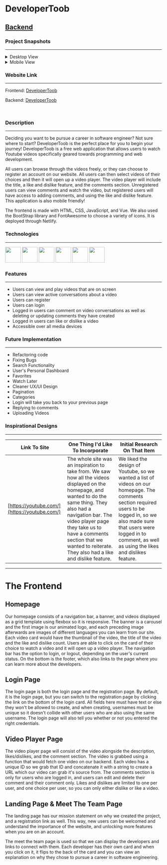 # **DeveloperToob**

## [Backend](https://github.com/KwokRen/ProjectThreeBackend/blob/master/README.md)

### Project Snapshots

***

<details class="cursor">
<summary>Desktop View</summary>
<img src="https://res.cloudinary.com/dpggcudix/image/upload/v1598748671/Screen_Shot_2020-08-29_at_8.43.01_PM.png_20-49-28-430_hoyxmy.png" width="400" height= "150">
<img src="https://res.cloudinary.com/dpggcudix/image/upload/v1598748671/Screen_Shot_2020-08-29_at_8.43.35_PM.png_20-49-31-670_qbdnzm.png" width="400" height= "150">
<img src="https://res.cloudinary.com/dpggcudix/image/upload/v1598748671/Screen_Shot_2020-08-29_at_8.45.13_PM.png_20-49-35-575_safobt.png" width="400" height= "150">
</details>
<details class="cursor">
<summary>Mobile View</summary>
<img src="https://res.cloudinary.com/dpggcudix/image/upload/v1598748671/Screen_Shot_2020-08-29_at_8.46.01_PM.png_20-49-38-775_hxojlh.png" width="200" height= "320">
<img src="https://res.cloudinary.com/dpggcudix/image/upload/v1598748671/Screen_Shot_2020-08-29_at_8.46.19_PM.png_20-49-41-642_fz764y.png" width="200" height= "320">
</details>

### Website Link

***

Frontend: <a href="https://developertoob.netlify.app/">
DeveloperToob
</a>

Backend: <a href="https://ga-project-three.herokuapp.com/">
DeveloperToob
</a>

<br>

### Description

***

Deciding you want to be pursue a career in software engineer? Not sure where to start? DeveloperToob is the perfect place for you to begin your journey! DeveloperToob is a free web application that allows users to watch Youtube videos specifically geared towards programming and web development.

All users can browse through the videos freely, or they can choose to register an account on our website. All users can then select videos of their choices and then it will open up a video player. The video player will include the title, a like and dislike feature, and the comments section. Unregistered users can view comments and watch the video, but registered users will have access to adding comments, and using the like and dislike feature. This application is also mobile friendly!

The frontend is made with HTML, CSS, JavaScript, and Vue. We also used the BootStrap library and FontAwesome to choose a variety of icons. It is deployed through Netlify. 

### Technologies

***

[<img src ="https://upload.wikimedia.org/wikipedia/commons/thumb/3/38/HTML5_Badge.svg/600px-HTML5_Badge.svg.png" width="50" height="50">](https://www.w3schools.com/html/)
[<img src ="https://cdn1.iconfinder.com/data/icons/logotypes/32/badge-css-3-512.png" width="50" height="50">](https://www.w3schools.com/css/)
[<img src ="https://cdn.worldvectorlogo.com/logos/javascript-1.svg" width="50" height="50">](https://www.javascript.com/)
[<img src ="https://upload.wikimedia.org/wikipedia/commons/thumb/9/95/Vue.js_Logo_2.svg/1200px-Vue.js_Logo_2.svg.png" width="50" height="50">](https://vuejs.org/)
[<img src="https://cdn.worldvectorlogo.com/logos/bootstrap-4.svg" width="50" height="50">](https://getbootstrap.com/)
[<img src ="https://www.netlify.com/img/press/logos/logomark.png" width="50" height="50">](https://www.netlify.com/)

### Features

***

- Users can view and play videos that are on screen
- Users can view active conversations about a video
- Users can register
- Users can login
- Logged in users can comment on video conversations as well as deleting or updating comments they have created
- Logged in users can like or dislike a video
- Accessible over all media devices

### Future Implementation

***

- Refactoring code
- Fixing Bugs
- Search Functionality
- User's Personal Dashboard
- Favorites
- Watch Later
- Cleaner UX/UI Design
- Pagination
- Categories
- Login will take you back to your previous page
- Replying to comments
- Uploading Videos

### Inspirational Designs

***

Link To Site  | One Thing I'd Like To Incorporate | Initial Research On That Item
| ------------- | ------------- | ------------- |
| [https://youtube.com/](https://youtube.com/)| The whole site was an inspiration to take from. We saw how all the videos displayed on the homepage, and wanted to do the same thing. They also had a navigation bar. The video player page they take us to have a comments section that we wanted to reiterate. They also had a like and dislike feature. | We liked the design of Youtube, so we wanted a list of videos on our homepage. The comments section required users to be logged in, so we also made sure that users were logged in to comment, as well as using the likes and dislikes feature. |

***

# The Frontend

## Homepage

Our homepage consists of a navigation bar, a banner, and videos displayed as a grid template using flexbox so it is responsive. The banner is a carousel and the first image is our animated logo, and each preceding image afterwards are images of different languages you can learn from our site. Each video card would have the thumbnail of the video, the title of the video and the like and dislike count. Users are able to click on the card of their choice to watch a video and it will open up a video player. The navigation bar has the option to login, or logout, depending on the user's current status. On the bottom is the footer, which also links to the page where you can learn more about the developers.   

## Login Page

The login page is both the login page and the registration page. By default, it is the login page, but you can switch to the registration page by clicking the link on the bottom of the login card. All fields here must have text or else they won't be allowed to create, and when creating, usernames must be unique so it doesn't collide with other users who are also using the same username. The login page will also tell you whether or not you entered the right credentials. 

## Video Player Page

The video player page will consist of the video alongside the description, likes/dislikes, and the comment section. The video is grabbed using a function that would fetch one video on our backend. Each video has a unique ID so we grab that ID and concatenate it with a string to create a URL which our video can grab it's source from. The comments section is only for users who are logged in, and users can edit and delete their comment and their comment only. Likes and dislikes are limited to one per user, and one choice per user, so you can only either dislike or like a video. 

## Landing Page & Meet The Team Page

The landing page has our mission statement on why we created the project, and a registration link as well. This way, new users can be welcomed and understand the importance of the website, and unlocking more features when you are on an account. 

The meet the team page is used so that we can display the developers and links to connect with them. Each developer has their own card and when you click on it, it flips to the back of the card and you can view an explanation on why they chose to pursue a career in software engineering.